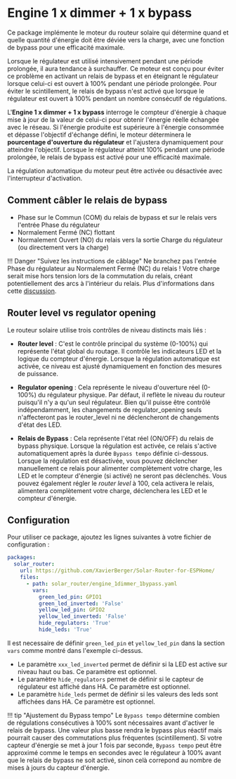 # Engine 1 x dimmer + 1 x bypass

Ce package implémente le moteur du routeur solaire qui détermine quand et quelle quantité d'énergie doit être déviée vers la charge, avec une fonction de bypass pour une efficacité maximale.

Lorsque le régulateur est utilisé intensivement pendant une période prolongée, il aura tendance à surchauffer. Ce moteur est conçu pour éviter ce problème en activant un relais de bypass et en éteignant le régulateur lorsque celui-ci est ouvert à 100% pendant une période prolongée. Pour éviter le scintillement, le relais de bypass n'est activé que lorsque le régulateur est ouvert à 100% pendant un nombre consécutif de régulations.

L'**Engine 1 x dimmer + 1 x bypass** interroge le compteur d'énergie à chaque mise à jour de la valeur de celui-ci pour obtenir l'énergie réelle échangée avec le réseau. Si l'énergie produite est supérieure à l'énergie consommée et dépasse l'objectif d'échange défini, le moteur déterminera le **pourcentage d'ouverture du régulateur** et l'ajustera dynamiquement pour atteindre l'objectif. Lorsque le régulateur atteint 100% pendant une période prolongée, le relais de bypass est activé pour une efficacité maximale.

La régulation automatique du moteur peut être activée ou désactivée avec l'interrupteur d'activation.

## Comment câbler le relais de bypass

- Phase sur le Commun (COM) du relais de bypass et sur le relais vers l'entrée Phase du régulateur
- Normalement Fermé (NC) flottant
- Normalement Ouvert (NO) du relais vers la sortie Charge du régulateur (ou directement vers la charge)

!!! Danger "Suivez les instructions de câblage"
    Ne branchez pas l'entrée Phase du régulateur au Normalement Fermé (NC) du relais ! Votre charge serait mise hors tension lors de la commutation du relais, créant potentiellement des arcs à l'intérieur du relais.
    Plus d'informations dans cette [discussion](https://github.com/XavierBerger/Solar-Router-for-ESPHome/pull/51#issuecomment-2625724543).

## Router level vs regulator opening

Le routeur solaire utilise trois contrôles de niveau distincts mais liés :

- **Router level** : C'est le contrôle principal du système (0-100%) qui représente l'état global du routage. Il contrôle les indicateurs LED et la logique du compteur d'énergie. Lorsque la régulation automatique est activée, ce niveau est ajusté dynamiquement en fonction des mesures de puissance.

- **Regulator opening** : Cela représente le niveau d'ouverture réel (0-100%) du régulateur physique. Par défaut, il reflète le niveau du routeur puisqu'il n'y a qu'un seul régulateur. Bien qu'il puisse être contrôlé indépendamment, les changements de regulator_opening seuls n'affecteront pas le router_level ni ne déclencheront de changements d'état des LED.

- **Relais de Bypass** : Cela représente l'état réel (ON/OFF) du relais de bypass physique. Lorsque la régulation est activée, ce relais s'active automatiquement après la durée `Bypass tempo` définie ci-dessous. Lorsque la régulation est désactivée, vous pouvez déclencher manuellement ce relais pour alimenter complètement votre charge, les LED et le compteur d'énergie (si activé) ne seront pas déclenchés. Vous pouvez également régler le *router level* à 100, cela activera le relais, alimentera complètement votre charge, déclenchera les LED et le compteur d'énergie.


## Configuration

Pour utiliser ce package, ajoutez les lignes suivantes à votre fichier de configuration :

```yaml linenums="1"
packages:
  solar_router:
    url: https://github.com/XavierBerger/Solar-Router-for-ESPHome/
    files:
      - path: solar_router/engine_1dimmer_1bypass.yaml
        vars:
          green_led_pin: GPIO1
          green_led_inverted: 'False'
          yellow_led_pin: GPIO2
          yellow_led_inverted: 'False'
          hide_regulators: 'True'
          hide_leds: 'True'
```
Il est necessaire de définir `green_led_pin` et `yellow_led_pin` dans la section `vars` comme montré dans l'exemple ci-dessus.
 * Le paramètre `xxx_led_inverted` permet de définir si la LED est active sur niveau haut ou bas. Ce paramètre est optionnel.
 * Le paramètre `hide_regulators` permet de définir si le capteur de régulateur est affiché dans HA. Ce paramètre est optionnel.
 * Le paramètre `hide_leds` permet de définir si les valeurs des leds sont affichées dans HA. Ce paramètre est optionnel.

!!! tip "Ajustement du Bypass tempo"
    Le `Bypass tempo` détermine combien de régulations consécutives à 100% sont nécessaires avant d'activer le relais de bypass. Une valeur plus basse rendra le bypass plus réactif mais pourrait causer des commutations plus fréquentes (scintillement). Si votre capteur d'énergie se met à jour 1 fois par seconde, `Bypass tempo` peut être approximé comme le temps en secondes avec le régulateur à 100% avant que le relais de bypass ne soit activé, sinon celà correpond au nombre de mises à jours du capteur d'énergie.
